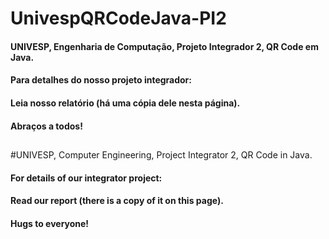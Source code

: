 # UnivespQRCodeJava-PI2
#### UNIVESP, Engenharia de Computação, Projeto Integrador 2, QR Code em Java.
#### Para detalhes do nosso projeto integrador: 
#### Leia nosso relatório (há uma cópia dele nesta página).
#### Abraços a todos!
##
#UNIVESP, Computer Engineering, Project Integrator 2, QR Code in Java.
#### For details of our integrator project:
#### Read our report (there is a copy of it on this page).
#### Hugs to everyone!
